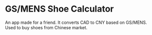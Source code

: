 # GS/MENS Shoe Calculator

An app made for a friend. It converts CAD to CNY based on GS/MENS. Used to buy shoes from Chinese market.
